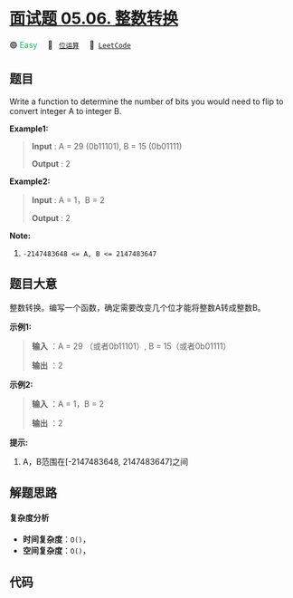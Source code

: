 # [面试题 05.06. 整数转换](https://leetcode.cn/problems/convert-integer-lcci)

🟢 <font color=#15bd66>Easy</font>&emsp; 🔖&ensp; [`位运算`](/outline/tag/bit-manipulation.md)&emsp; 🔗&ensp;[`LeetCode`](https://leetcode.cn/problems/convert-integer-lcci)

## 题目

Write a function to determine the number of bits you would need to flip to
convert integer A to integer B.

**Example1:**

> 
> 
> 
> 
> 
> **Input** : A = 29 (0b11101), B = 15 (0b01111)
> 
> **Output** : 2

**Example2:**

> 
> 
> 
> 
> 
> **Input** : A = 1，B = 2
> 
> **Output** : 2
> 
> 

**Note:**

  1. `-2147483648 <= A, B <= 2147483647`


## 题目大意

整数转换。编写一个函数，确定需要改变几个位才能将整数A转成整数B。

**示例1:**

> 
> 
> 
> 
> 
> **输入** ：A = 29 （或者0b11101）, B = 15（或者0b01111）
> 
> **输出** ：2
> 
> 

**示例2:**

> 
> 
> 
> 
> 
> **输入** ：A = 1，B = 2
> 
> **输出** ：2
> 
> 

**提示:**

  1. A，B范围在[-2147483648, 2147483647]之间


## 解题思路

#### 复杂度分析

- **时间复杂度**：`O()`，
- **空间复杂度**：`O()`，

## 代码

```javascript

```